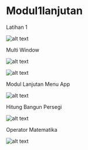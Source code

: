 # Modul1lanjutan
Latihan 1

![alt text](https://github.com/NurulAin1/Modul1lanjutan/blob/master/4.jpeg?raw=true)

Multi Window 

![alt text](https://github.com/NurulAin1/Modul1lanjutan/blob/master/2.jpeg?raw=true)

![alt text](https://github.com/NurulAin1/Modul1lanjutan/blob/master/6.jpeg?raw=true)


Modul Lanjutan
Menu App

![alt text](https://github.com/NurulAin1/Modul1lanjutan/blob/master/3.jpeg?raw=true)

Hitung Bangun Persegi

![alt text](https://github.com/NurulAin1/Modul1lanjutan/blob/master/5.jpeg?raw=true)

 Operator Matematika
 
![alt text](https://github.com/NurulAin1/Modul1lanjutan/blob/master/1.jpeg?raw=true)
